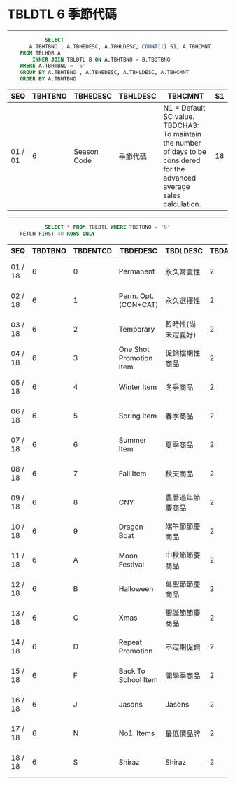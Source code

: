 # TBLDTL 6 季節代碼 

---

```sql
            SELECT
       A.TBHTBNO , A.TBHEDESC, A.TBHLDESC, COUNT(1) S1, A.TBHCMNT
    FROM TBLHDR A
        INNER JOIN TBLDTL B ON A.TBHTBNO = B.TBDTBNO
    WHERE A.TBHTBNO = '6'
    GROUP BY A.TBHTBNO , A.TBHEDESC, A.TBHLDESC, A.TBHCMNT
    ORDER BY A.TBHTBNO

```

|SEQ|TBHTBNO|TBHEDESC|TBHLDESC|TBHCMNT|S1|
| -- | -- | -- | -- | -- | -- |
|01 / 01|6|Season Code|季節代碼|N1 = Default SC value. TBDCHA3: To maintain the number of days to be considered for the advanced average sales calculation.|18|


---


```sql
            SELECT * FROM TBLDTL WHERE TBDTBNO = '6'
    FETCH FIRST 40 ROWS ONLY

```

|SEQ|TBDTBNO|TBDENTCD|TBDEDESC|TBDLDESC|TBDACCES|TBDNUM1|TBDNUM2|TBDNUM3|TBDNUM4|TBDCHA1|TBDCHA2|TBDCHA3|TBDCHA4|TBDDAT1|TBDDAT2|TBDCRE|TBDUPD|TBDUSR|
| -- | -- | -- | -- | -- | -- | -- | -- | -- | -- | -- | -- | -- | -- | -- | -- | -- | -- | -- |
|01 / 18|6|0|Permanent|永久常置性|2|null|null|null|null|null|null|null|null|null|null|2009-03-27 00:00:00.0|2017-05-10 18:31:00.0|SYSTEM|
|02 / 18|6|1|Perm. Opt. (CON+CAT)|永久選擇性|2|0|null|null|null|null|null|null|null|null|null|2009-03-27 00:00:00.0|2017-05-10 18:31:00.0|SYSTEM|
|03 / 18|6|2|Temporary|暫時性(尚未定義好)|2|null|null|null|null|null|null|null|null|null|null|2009-03-27 00:00:00.0|2017-05-10 18:31:00.0|SYSTEM|
|04 / 18|6|3|One Shot Promotion Item|促銷檔期性商品|2|null|null|null|null|null|null|null|null|null|null|2009-03-27 00:00:00.0|2017-05-10 18:31:00.0|SYSTEM|
|05 / 18|6|4|Winter Item|冬季商品|2|null|null|null|null|null|null|null|null|null|null|2009-03-27 00:00:00.0|2017-05-10 18:31:00.0|SYSTEM|
|06 / 18|6|5|Spring Item|春季商品|2|null|null|null|null|null|null|null|null|null|null|2009-03-27 00:00:00.0|2017-05-10 18:31:00.0|SYSTEM|
|07 / 18|6|6|Summer Item|夏季商品|2|null|null|null|null|null|null|null|null|null|null|2009-03-27 00:00:00.0|2017-05-10 18:31:00.0|SYSTEM|
|08 / 18|6|7|Fall Item|秋天商品|2|null|null|null|null|null|null|null|null|null|null|2009-03-27 00:00:00.0|2017-05-10 18:31:00.0|SYSTEM|
|09 / 18|6|8|CNY|農曆過年節慶商品|2|null|null|null|null|null|null|null|null|null|null|2009-03-27 00:00:00.0|2017-05-10 18:31:00.0|SYSTEM|
|10 / 18|6|9|Dragon Boat|端午節節慶商品|2|null|null|null|null|null|null|null|null|null|null|2009-03-27 00:00:00.0|2017-05-10 18:31:00.0|SYSTEM|
|11 / 18|6|A|Moon Festival|中秋節節慶商品|2|null|null|null|null|null|null|null|null|null|null|2009-03-27 00:00:00.0|2017-05-10 18:31:00.0|SYSTEM|
|12 / 18|6|B|Halloween|萬聖節節慶商品|2|null|null|null|null|null|null|null|null|null|null|2009-03-27 00:00:00.0|2022-08-22 15:41:31.0|PMD-8443-pt1|
|13 / 18|6|C|Xmas|聖誕節節慶商品|2|null|null|null|null|null|null|null|null|null|null|2009-03-27 00:00:00.0|2017-05-10 18:31:00.0|SYSTEM|
|14 / 18|6|D|Repeat Promotion|不定期促銷|2|null|null|null|null|null|null|null|null|null|null|2009-03-27 00:00:00.0|2017-05-10 18:31:00.0|SYSTEM|
|15 / 18|6|F|Back To School Item|開學季商品|2|null|null|null|null|null|null|null|null|null|null|2010-03-17 14:46:40.0|2017-05-10 18:31:00.0|SYSTEM|
|16 / 18|6|J|Jasons|Jasons|2|null|null|null|null|null|null|null|null|null|null|2021-07-26 09:22:14.0|2021-07-26 09:22:14.0|victorshih|
|17 / 18|6|N|No1. Items|最低價品牌|2|null|null|null|null|null|null|null|null|null|null|2009-03-27 00:00:00.0|2017-05-10 18:31:00.0|SYSTEM|
|18 / 18|6|S|Shiraz|Shiraz|2|null|null|null|null|null|null|null|null|null|null|2020-12-24 10:45:07.0|2022-08-22 15:41:31.0|PMD-8443-pt1|

